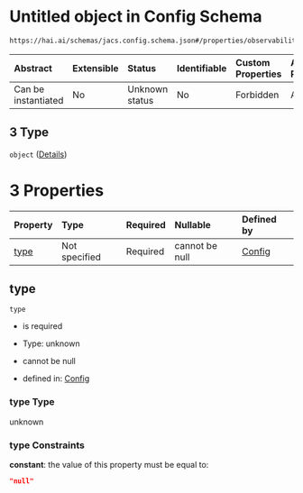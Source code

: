# Untitled object in Config Schema

```txt
https://hai.ai/schemas/jacs.config.schema.json#/properties/observability/properties/logs/properties/destination/oneOf/3
```



| Abstract            | Extensible | Status         | Identifiable | Custom Properties | Additional Properties | Access Restrictions | Defined In                                                                                |
| :------------------ | :--------- | :------------- | :----------- | :---------------- | :-------------------- | :------------------ | :---------------------------------------------------------------------------------------- |
| Can be instantiated | No         | Unknown status | No           | Forbidden         | Allowed               | none                | [jacs.config.schema.json\*](../../schemas/jacs.config.schema.json "open original schema") |

## 3 Type

`object` ([Details](jacs-properties-observability-properties-logs-properties-destination-oneof-3.md))

# 3 Properties

| Property      | Type          | Required | Nullable       | Defined by                                                                                                                                                                                                                                          |
| :------------ | :------------ | :------- | :------------- | :-------------------------------------------------------------------------------------------------------------------------------------------------------------------------------------------------------------------------------------------------- |
| [type](#type) | Not specified | Required | cannot be null | [Config](jacs-properties-observability-properties-logs-properties-destination-oneof-3-properties-type.md "https://hai.ai/schemas/jacs.config.schema.json#/properties/observability/properties/logs/properties/destination/oneOf/3/properties/type") |

## type



`type`

* is required

* Type: unknown

* cannot be null

* defined in: [Config](jacs-properties-observability-properties-logs-properties-destination-oneof-3-properties-type.md "https://hai.ai/schemas/jacs.config.schema.json#/properties/observability/properties/logs/properties/destination/oneOf/3/properties/type")

### type Type

unknown

### type Constraints

**constant**: the value of this property must be equal to:

```json
"null"
```
